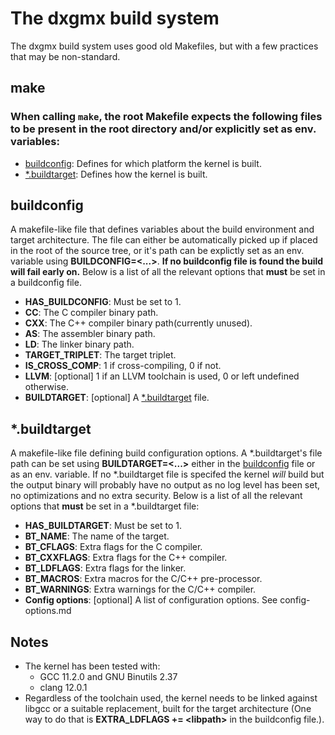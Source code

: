 
# The dxgmx build system
The dxgmx build system uses good old Makefiles, but with a few practices that may be non-standard. 

## make
### When calling `make`, the root Makefile expects the following files to be present in the root directory and/or explicitly set as env. variables:
- [buildconfig](#buildconfig): Defines for which platform the kernel is built.
- [*.buildtarget](#*.buildtarget): Defines how the kernel is built.

## buildconfig
 A makefile-like file that defines variables about the build environment and target architecture. The file can either be automatically picked up if placed in the root of the source tree, or it's path can be explictly set as an env. variable using **BUILDCONFIG=<...>**. **If no buildconfig file is found the build will fail early on.** Below is a list of all the relevant options that **must** be set in a buildconfig file.
- **HAS_BUILDCONFIG**: Must be set to 1.
- **CC**: The C compiler binary path.
- **CXX**: The C++ compiler binary path(currently unused).
- **AS**: The assembler binary path.
- **LD**: The linker binary path.
- **TARGET_TRIPLET**: The target triplet.
- **IS_CROSS_COMP**: 1 if cross-compiling, 0 if not.
- **LLVM**: [optional] 1 if an LLVM toolchain is used, 0 or left undefined otherwise.
- **BUILDTARGET**: [optional] A [*.buildtarget](#*.buildtarget) file.

## *.buildtarget
 A makefile-like file defining build configuration options. A *.buildtarget's file path can be set using **BUILDTARGET=<...>** either in the [buildconfig](#buildconfig) file or as an env. variable. If no *.buildtarget file is specifed the kernel *will* build but the output binary will probably have no output as no log level has been set, no optimizations and no extra security. Below is a list of all the relevant options that **must** be set in a *.buildtarget file:
- **HAS_BUILDTARGET**: Must be set to 1.
- **BT_NAME**: The name of the target.
- **BT_CFLAGS**: Extra flags for the C compiler.
- **BT_CXXFLAGS**: Extra flags for the C++ compiler.
- **BT_LDFLAGS**: Extra flags for the linker.
- **BT_MACROS**: Extra macros for the C/C++ pre-processor.
- **BT_WARNINGS**: Extra warnings for the C/C++ compiler.
- **Config options**: [optional] A list of configuration options. See config-options.md

## Notes
- The kernel has been tested with:
    - GCC 11.2.0 and GNU Binutils 2.37
    - clang 12.0.1
- Regardless of the toolchain used, the kernel needs to be linked against libgcc or a suitable replacement, built for the target architecture (One way to do that is **EXTRA_LDFLAGS += \<libpath\>** in the buildconfig file.).

